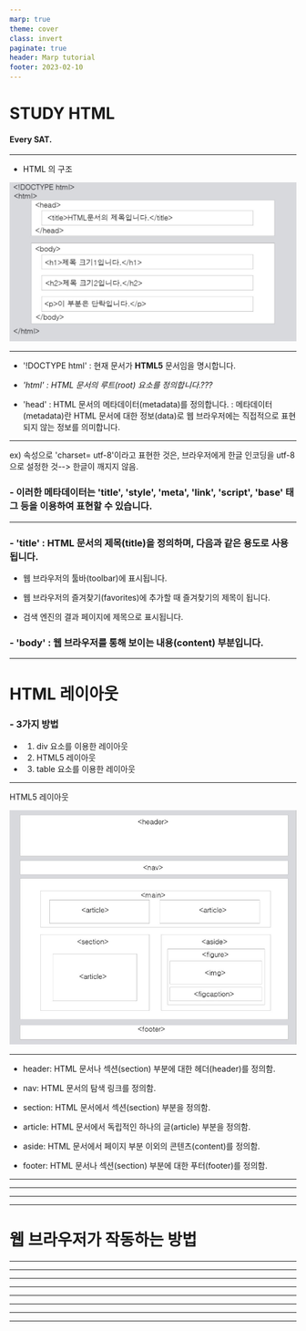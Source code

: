 ```yaml
---
marp: true
theme: cover
class: invert
paginate: true
header: Marp tutorial
footer: 2023-02-10
---
```

<!--_color: pink-->
# <!--fit--> STUDY HTML
#### Every SAT.

---

- HTML 의 구조

![w:800](./study_sat_html/basic_html.jpg)

---

- '!DOCTYPE html' : 현재 문서가 **HTML5** 문서임을 명시합니다.

- _'html' : HTML 문서의 루트(root) 요소를 정의합니다.???_

- 'head' : HTML 문서의 메타데이터(metadata)를 정의합니다.
: 메타데이터(metadata)란 HTML 문서에 대한 정보(data)로 웹 브라우저에는 직접적으로 표현되지 않는 정보를 의미합니다.


---

ex) 속성으로 'charset= utf-8'이라고 표현한 것은, 브라우저에게 한글 인코딩을 utf-8으로 설정한 것--> 한글이 깨지지 않음.
<br>
### - 이러한 메타데이터는 'title', 'style', 'meta', 'link', 'script', 'base' 태그 등을 이용하여 표현할 수 있습니다.

---

### - 'title' : HTML 문서의 제목(title)을 정의하며, 다음과 같은 용도로 사용됩니다.

- 웹 브라우저의 툴바(toolbar)에 표시됩니다.

- 웹 브라우저의 즐겨찾기(favorites)에 추가할 때 즐겨찾기의 제목이 됩니다.

- 검색 엔진의 결과 페이지에 제목으로 표시됩니다.

### - 'body' : 웹 브라우저를 통해 **보이는** 내용(content) 부분입니다.

---

# HTML 레이아웃

### - 3가지 방법

  - 1. div 요소를 이용한 레이아웃
  - 2. HTML5 레이아웃
  - 3. table 요소를 이용한 레이아웃 

---

HTML5 레이아웃


![w:500 bg right](./study_sat_html/html5_layout.jpg)

---

- header:	HTML 문서나 섹션(section) 부분에 대한 헤더(header)를 정의함.

- nav:	HTML 문서의 탐색 링크를 정의함.

- section:	HTML 문서에서 섹션(section) 부분을 정의함.

- article:	HTML 문서에서 독립적인 하나의 글(article) 부분을 정의함.

- aside:	HTML 문서에서 페이지 부분 이외의 콘텐츠(content)를 정의함. 

- footer:	HTML 문서나 섹션(section) 부분에 대한 푸터(footer)를 정의함.

---





---





---





---

# 웹 브라우저가 작동하는 방법



---





---





---





---





---





---






---





---